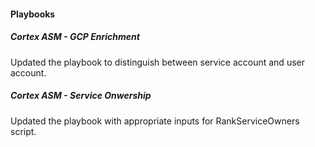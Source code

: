 
#### Playbooks

##### Cortex ASM - GCP Enrichment

Updated the playbook to distinguish between service account and user account.

##### Cortex ASM - Service Onwership

Updated the playbook with appropriate inputs for RankServiceOwners script.
